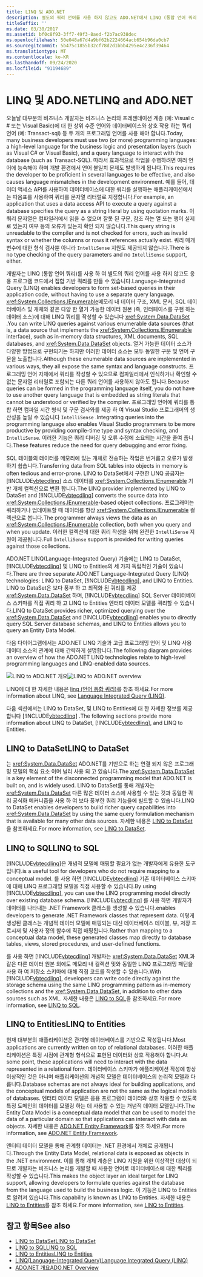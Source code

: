 ```yaml
---
title: LINQ 및 ADO.NET
description: 별도의 쿼리 언어를 사용 하지 않고도 ADO.NET에서 LINQ (통합 언어 쿼리)를 사용 하 여 응용 프로그램 코드에서 집합 기반 쿼리를 구성 하는 방법에 대해 알아봅니다.
titleSuffix: ''
ms.date: 03/30/2017
ms.assetid: bf0c8f93-3ff7-49f3-8aed-f2b7ac938dec
ms.openlocfilehash: 50e048a67d4a9bf62b2224664acb654b96da0cb7
ms.sourcegitcommit: 5b475c1855b32cf78d2d1bbb4295e4c236f39464
ms.translationtype: MT
ms.contentlocale: ko-KR
ms.lasthandoff: 09/24/2020
ms.locfileid: "91194689"
---
```

# <a name="linq-and-adonet"></a><span data-ttu-id="9bcd6-103">LINQ 및 ADO.NET</span><span class="sxs-lookup"><span data-stu-id="9bcd6-103">LINQ and ADO.NET</span></span>

<span data-ttu-id="9bcd6-104">오늘날 대부분의 비즈니스 개발자는 비즈니스 논리와 프레젠테이션 계층 (예: Visual c # 또는 Visual Basic)에 대 한 상위 수준 언어와 데이터베이스와 상호 작용 하는 쿼리 언어 (예: Transact-sql) 등 두 개의 프로그래밍 언어를 사용 해야 합니다.</span><span class="sxs-lookup"><span data-stu-id="9bcd6-104">Today, many business developers must use two (or more) programming languages: a high-level language for the business logic and presentation layers (such as Visual C# or Visual Basic), and a query language to interact with the database (such as Transact-SQL).</span></span> <span data-ttu-id="9bcd6-105">따라서 효과적으로 작업을 수행하려면 여러 언어에 능숙해야 하며 개발 환경에서 언어 불일치 문제도 발생하게 됩니다.</span><span class="sxs-lookup"><span data-stu-id="9bcd6-105">This requires the developer to be proficient in several languages to be effective, and also causes language mismatches in the development environment.</span></span> <span data-ttu-id="9bcd6-106">예를 들어, 데이터 액세스 API를 사용하여 데이터베이스에 대한 쿼리를 실행하는 애플리케이션에서는 따옴표를 사용하여 쿼리를 문자열 리터럴로 지정합니다.</span><span class="sxs-lookup"><span data-stu-id="9bcd6-106">For example, an application that uses a data access API to execute a query against a database specifies the query as a string literal by using quotation marks.</span></span> <span data-ttu-id="9bcd6-107">이 쿼리 문자열은 컴파일러에서 읽을 수 없으며 잘못 된 구문, 참조 하는 열 또는 행이 실제로 있는지 여부 등의 오류가 있는지 확인 되지 않습니다.</span><span class="sxs-lookup"><span data-stu-id="9bcd6-107">This query string is unreadable to the compiler and is not checked for errors, such as invalid syntax or whether the columns or rows it references actually exist.</span></span> <span data-ttu-id="9bcd6-108">쿼리 매개 변수에 대한 형식 검사뿐 아니라 `IntelliSense` 지원도 제공되지 않습니다.</span><span class="sxs-lookup"><span data-stu-id="9bcd6-108">There is no type checking of the query parameters and no `IntelliSense` support, either.</span></span>  
  
 <span data-ttu-id="9bcd6-109">개발자는 LINQ (통합 언어 쿼리)를 사용 하 여 별도의 쿼리 언어를 사용 하지 않고도 응용 프로그램 코드에서 집합 기반 쿼리를 만들 수 있습니다.</span><span class="sxs-lookup"><span data-stu-id="9bcd6-109">Language-Integrated Query (LINQ) enables developers to form set-based queries in their application code, without having to use a separate query language.</span></span> <span data-ttu-id="9bcd6-110"><xref:System.Collections.IEnumerable>메모리 내 데이터 구조, XML 문서, SQL 데이터베이스 및 개체와 같은 다양 한 열거 가능한 데이터 원본 (즉, 인터페이스를 구현 하는 데이터 소스)에 대해 LINQ 쿼리를 작성할 수 있습니다 <xref:System.Data.DataSet> .</span><span class="sxs-lookup"><span data-stu-id="9bcd6-110">You can write LINQ queries against various enumerable data sources (that is, a data source that implements the <xref:System.Collections.IEnumerable> interface), such as in-memory data structures, XML documents, SQL databases, and <xref:System.Data.DataSet> objects.</span></span> <span data-ttu-id="9bcd6-111">열거 가능한 데이터 소스가 다양한 방법으로 구현되기는 하지만 이러한 데이터 소스는 모두 동일한 구문 및 언어 구문을 노출합니다.</span><span class="sxs-lookup"><span data-stu-id="9bcd6-111">Although these enumerable data sources are implemented in various ways, they all expose the same syntax and language constructs.</span></span> <span data-ttu-id="9bcd6-112">프로그래밍 언어 자체에서 쿼리를 작성할 수 있으므로 컴파일러에서 인식하거나 확인할 수 없는 문자열 리터럴로 포함되는 다른 쿼리 언어를 사용하지 않아도 됩니다.</span><span class="sxs-lookup"><span data-stu-id="9bcd6-112">Because queries can be formed in the programming language itself, you do not have to use another query language that is embedded as string literals that cannot be understood or verified by the compiler.</span></span> <span data-ttu-id="9bcd6-113">프로그래밍 언어에 쿼리를 통합 하면 컴파일 시간 형식 및 구문 검사와를 제공 하 여 Visual Studio 프로그래머의 생산성을 높일 수 있습니다 `IntelliSense` .</span><span class="sxs-lookup"><span data-stu-id="9bcd6-113">Integrating queries into the programming language also enables Visual Studio programmers to be more productive by providing compile-time type and syntax checking, and `IntelliSense`.</span></span> <span data-ttu-id="9bcd6-114">이러한 기능은 쿼리 디버깅 및 오류 수정에 소요되는 시간을 줄여 줍니다.</span><span class="sxs-lookup"><span data-stu-id="9bcd6-114">These features reduce the need for query debugging and error fixing.</span></span>  
  
 <span data-ttu-id="9bcd6-115">SQL 테이블의 데이터를 메모리에 있는 개체로 전송하는 작업은 번거롭고 오류가 발생하기 쉽습니다.</span><span class="sxs-lookup"><span data-stu-id="9bcd6-115">Transferring data from SQL tables into objects in memory is often tedious and error-prone.</span></span> <span data-ttu-id="9bcd6-116">LINQ to DataSet에서 구현한 LINQ 공급자는 [!INCLUDE[vbtecdlinq](../../../../includes/vbtecdlinq-md.md)] 소스 데이터를 <xref:System.Collections.IEnumerable> 기반 개체 컬렉션으로 변환 합니다.</span><span class="sxs-lookup"><span data-stu-id="9bcd6-116">The LINQ provider implemented by LINQ to DataSet and [!INCLUDE[vbtecdlinq](../../../../includes/vbtecdlinq-md.md)] converts the source data into <xref:System.Collections.IEnumerable>-based object collections.</span></span> <span data-ttu-id="9bcd6-117">프로그래머는 쿼리하거나 업데이트할 때 데이터를 항상 <xref:System.Collections.IEnumerable> 컬렉션으로 봅니다.</span><span class="sxs-lookup"><span data-stu-id="9bcd6-117">The programmer always views the data as an <xref:System.Collections.IEnumerable> collection, both when you query and when you update.</span></span> <span data-ttu-id="9bcd6-118">이러한 컬렉션에 대한 쿼리 작성을 위해 완전한 `IntelliSense` 지원이 제공됩니다.</span><span class="sxs-lookup"><span data-stu-id="9bcd6-118">Full `IntelliSense` support is provided for writing queries against those collections.</span></span>  
  
 <span data-ttu-id="9bcd6-119">ADO.NET LINQ(Language-Integrated Query) 기술에는 LINQ to DataSet, [!INCLUDE[vbtecdlinq](../../../../includes/vbtecdlinq-md.md)] 및 LINQ to Entities의 세 가지 독립적인 기술이 있습니다.</span><span class="sxs-lookup"><span data-stu-id="9bcd6-119">There are three separate ADO.NET Language-Integrated Query (LINQ) technologies: LINQ to DataSet, [!INCLUDE[vbtecdlinq](../../../../includes/vbtecdlinq-md.md)], and LINQ to Entities.</span></span> <span data-ttu-id="9bcd6-120">LINQ to DataSet은 보다 풍부 하 고 최적화 된 쿼리를 제공 <xref:System.Data.DataSet> 하며, [!INCLUDE[vbtecdlinq](../../../../includes/vbtecdlinq-md.md)] SQL Server 데이터베이스 스키마를 직접 쿼리 하 고 LINQ to Entities 엔터티 데이터 모델를 쿼리할 수 있습니다.</span><span class="sxs-lookup"><span data-stu-id="9bcd6-120">LINQ to DataSet provides richer, optimized querying over the <xref:System.Data.DataSet> and [!INCLUDE[vbtecdlinq](../../../../includes/vbtecdlinq-md.md)] enables you to directly query SQL Server database schemas, and LINQ to Entities allows you to query an Entity Data Model.</span></span>  
  
 <span data-ttu-id="9bcd6-121">다음 다이어그램에서는 ADO.NET LINQ 기술과 고급 프로그래밍 언어 및 LINQ 사용 데이터 소스의 관계에 대해 간략하게 설명합니다.</span><span class="sxs-lookup"><span data-stu-id="9bcd6-121">The following diagram provides an overview of how the ADO.NET LINQ technologies relate to high-level programming languages and LINQ-enabled data sources.</span></span>  
  
 <span data-ttu-id="9bcd6-122">![LINQ to ADO.NET 개요](./media/dpue-linqtoadonetoverview-bpuedev11.gif "DPUE_LinqToAdoNetOverview_bpuedev11")</span><span class="sxs-lookup"><span data-stu-id="9bcd6-122">![LINQ to ADO.NET overview](./media/dpue-linqtoadonetoverview-bpuedev11.gif "DPUE_LinqToAdoNetOverview_bpuedev11")</span></span>  
  
 <span data-ttu-id="9bcd6-123">LINQ에 대 한 자세한 내용은 [linq (언어 통합 쿼리)](../../../csharp/programming-guide/concepts/linq/index.md)를 참조 하세요.</span><span class="sxs-lookup"><span data-stu-id="9bcd6-123">For more information about LINQ, see [Language Integrated Query (LINQ)](../../../csharp/programming-guide/concepts/linq/index.md).</span></span>
  
 <span data-ttu-id="9bcd6-124">다음 섹션에서는 LINQ to DataSet, 및 LINQ to Entities에 대 한 자세한 정보를 제공 합니다 [!INCLUDE[vbtecdlinq](../../../../includes/vbtecdlinq-md.md)] .</span><span class="sxs-lookup"><span data-stu-id="9bcd6-124">The following sections provide more information about LINQ to DataSet, [!INCLUDE[vbtecdlinq](../../../../includes/vbtecdlinq-md.md)], and LINQ to Entities.</span></span>  
  
## <a name="linq-to-dataset"></a><span data-ttu-id="9bcd6-125">LINQ to DataSet</span><span class="sxs-lookup"><span data-stu-id="9bcd6-125">LINQ to DataSet</span></span>  

 <span data-ttu-id="9bcd6-126">는 <xref:System.Data.DataSet> ADO.NET를 기반으로 하는 연결 되지 않은 프로그래밍 모델의 핵심 요소 이며 널리 사용 되 고 있습니다.</span><span class="sxs-lookup"><span data-stu-id="9bcd6-126">The <xref:System.Data.DataSet> is a key element of the disconnected programming model that ADO.NET is built on, and is widely used.</span></span> <span data-ttu-id="9bcd6-127">LINQ to DataSet를 통해 개발자는 <xref:System.Data.DataSet> 다른 많은 데이터 소스에 사용할 수 있는 것과 동일한 쿼리 공식화 메커니즘을 사용 하 여 보다 풍부한 쿼리 기능을에 빌드할 수 있습니다.</span><span class="sxs-lookup"><span data-stu-id="9bcd6-127">LINQ to DataSet enables developers to build richer query capabilities into <xref:System.Data.DataSet> by using the same query formulation mechanism that is available for many other data sources.</span></span> <span data-ttu-id="9bcd6-128">자세한 내용은 [LINQ to DataSet](linq-to-dataset.md)을 참조하세요.</span><span class="sxs-lookup"><span data-stu-id="9bcd6-128">For more information, see [LINQ to DataSet](linq-to-dataset.md).</span></span>  
  
## <a name="linq-to-sql"></a><span data-ttu-id="9bcd6-129">LINQ to SQL</span><span class="sxs-lookup"><span data-stu-id="9bcd6-129">LINQ to SQL</span></span>  

 [!INCLUDE[vbtecdlinq](../../../../includes/vbtecdlinq-md.md)]<span data-ttu-id="9bcd6-130">은 개념적 모델에 매핑할 필요가 없는 개발자에게 유용한 도구입니다.</span><span class="sxs-lookup"><span data-stu-id="9bcd6-130">is a useful tool for developers who do not require mapping to a conceptual model.</span></span> <span data-ttu-id="9bcd6-131">를 사용 하면 [!INCLUDE[vbtecdlinq](../../../../includes/vbtecdlinq-md.md)] 기존 데이터베이스 스키마에 대해 LINQ 프로그래밍 모델을 직접 사용할 수 있습니다.</span><span class="sxs-lookup"><span data-stu-id="9bcd6-131">By using [!INCLUDE[vbtecdlinq](../../../../includes/vbtecdlinq-md.md)], you can use the LINQ programming model directly over existing database schema.</span></span> [!INCLUDE[vbtecdlinq](../../../../includes/vbtecdlinq-md.md)] <span data-ttu-id="9bcd6-132">를 사용 하면 개발자가 데이터를 나타내는 .NET Framework 클래스를 생성할 수 있습니다.</span><span class="sxs-lookup"><span data-stu-id="9bcd6-132">enables developers to generate .NET Framework classes that represent data.</span></span> <span data-ttu-id="9bcd6-133">이렇게 생성된 클래스는 개념적 데이터 모델에 매핑되는 대신 데이터베이스 테이블, 뷰, 저장 프로시저 및 사용자 정의 함수에 직접 매핑됩니다.</span><span class="sxs-lookup"><span data-stu-id="9bcd6-133">Rather than mapping to a conceptual data model, these generated classes map directly to database tables, views, stored procedures, and user-defined functions.</span></span>  
  
 <span data-ttu-id="9bcd6-134">를 사용 하면 [!INCLUDE[vbtecdlinq](../../../../includes/vbtecdlinq-md.md)] 개발자는 <xref:System.Data.DataSet> XML과 같은 다른 데이터 원본 외에도 메모리 내 컬렉션 및와 동일한 LINQ 프로그래밍 패턴을 사용 하 여 저장소 스키마에 대해 직접 코드를 작성할 수 있습니다.</span><span class="sxs-lookup"><span data-stu-id="9bcd6-134">With [!INCLUDE[vbtecdlinq](../../../../includes/vbtecdlinq-md.md)], developers can write code directly against the storage schema using the same LINQ programming pattern as in-memory collections and the <xref:System.Data.DataSet>, in addition to other data sources such as XML.</span></span> <span data-ttu-id="9bcd6-135">자세한 내용은 [LINQ to SQL](./sql/linq/index.md)을 참조하세요.</span><span class="sxs-lookup"><span data-stu-id="9bcd6-135">For more information, see [LINQ to SQL](./sql/linq/index.md).</span></span>  
  
## <a name="linq-to-entities"></a><span data-ttu-id="9bcd6-136">LINQ to Entities</span><span class="sxs-lookup"><span data-stu-id="9bcd6-136">LINQ to Entities</span></span>  

 <span data-ttu-id="9bcd6-137">현재 대부분의 애플리케이션은 관계형 데이터베이스를 기반으로 작성됩니다.</span><span class="sxs-lookup"><span data-stu-id="9bcd6-137">Most applications are currently written on top of relational databases.</span></span> <span data-ttu-id="9bcd6-138">이러한 애플리케이션은 특정 시점에 관계형 형식으로 표현된 데이터와 상호 작용해야 합니다.</span><span class="sxs-lookup"><span data-stu-id="9bcd6-138">At some point, these applications will need to interact with the data represented in a relational form.</span></span> <span data-ttu-id="9bcd6-139">데이터베이스 스키마가 애플리케이션 작성에 항상 이상적인 것은 아니며 애플리케이션의 개념적 모델은 데이터베이스의 논리적 모델과 다릅니다.</span><span class="sxs-lookup"><span data-stu-id="9bcd6-139">Database schemas are not always ideal for building applications, and the conceptual models of application are not the same as the logical models of databases.</span></span> <span data-ttu-id="9bcd6-140">엔터티 데이터 모델은 응용 프로그램이 데이터와 상호 작용할 수 있도록 특정 도메인의 데이터를 모델링 하는 데 사용할 수 있는 개념적 데이터 모델입니다.</span><span class="sxs-lookup"><span data-stu-id="9bcd6-140">The Entity Data Model is a conceptual data model that can be used to model the data of a particular domain so that applications can interact with data as objects.</span></span> <span data-ttu-id="9bcd6-141">자세한 내용은 [ADO.NET Entity Framework](./ef/index.md)를 참조 하세요.</span><span class="sxs-lookup"><span data-stu-id="9bcd6-141">For more information, see [ADO.NET Entity Framework](./ef/index.md).</span></span>  
  
 <span data-ttu-id="9bcd6-142">엔터티 데이터 모델을 통해 관계형 데이터는 .NET 환경에서 개체로 공개됩니다.</span><span class="sxs-lookup"><span data-stu-id="9bcd6-142">Through the Entity Data Model, relational data is exposed as objects in the .NET environment.</span></span> <span data-ttu-id="9bcd6-143">이를 통해 개체 계층은 LINQ 지원을 위한 이상적인 대상이 되므로 개발자는 비즈니스 논리를 개발할 때 사용한 언어로 데이터베이스에 대한 쿼리를 작성할 수 있습니다.</span><span class="sxs-lookup"><span data-stu-id="9bcd6-143">This makes the object layer an ideal target for LINQ support, allowing developers to formulate queries against the database from the language used to build the business logic.</span></span> <span data-ttu-id="9bcd6-144">이 기능은 LINQ to Entities로 알려져 있습니다.</span><span class="sxs-lookup"><span data-stu-id="9bcd6-144">This capability is known as LINQ to Entities.</span></span> <span data-ttu-id="9bcd6-145">자세한 내용은 [LINQ to Entities](./ef/language-reference/linq-to-entities.md)를 참조 하세요.</span><span class="sxs-lookup"><span data-stu-id="9bcd6-145">For more information, see [LINQ to Entities](./ef/language-reference/linq-to-entities.md).</span></span>  
  
## <a name="see-also"></a><span data-ttu-id="9bcd6-146">참고 항목</span><span class="sxs-lookup"><span data-stu-id="9bcd6-146">See also</span></span>

- [<span data-ttu-id="9bcd6-147">LINQ to DataSet</span><span class="sxs-lookup"><span data-stu-id="9bcd6-147">LINQ to DataSet</span></span>](linq-to-dataset.md)
- [<span data-ttu-id="9bcd6-148">LINQ to SQL</span><span class="sxs-lookup"><span data-stu-id="9bcd6-148">LINQ to SQL</span></span>](./sql/linq/index.md)
- [<span data-ttu-id="9bcd6-149">LINQ to Entities</span><span class="sxs-lookup"><span data-stu-id="9bcd6-149">LINQ to Entities</span></span>](./ef/language-reference/linq-to-entities.md)
- [<span data-ttu-id="9bcd6-150">LINQ(Language-Integrated Query)</span><span class="sxs-lookup"><span data-stu-id="9bcd6-150">Language Integrated Query (LINQ)</span></span>](../../../csharp/programming-guide/concepts/linq/index.md)
- [<span data-ttu-id="9bcd6-151">ADO.NET 개요</span><span class="sxs-lookup"><span data-stu-id="9bcd6-151">ADO.NET Overview</span></span>](ado-net-overview.md)
